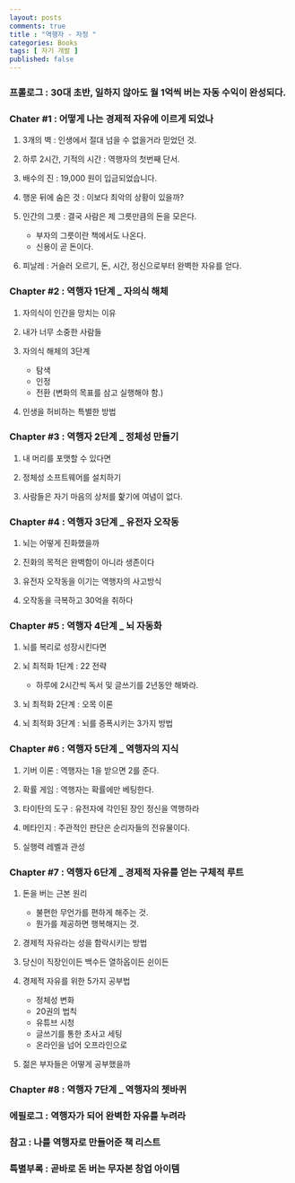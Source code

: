 ```yaml
---
layout: posts
comments: true
title : "역행자 - 자청 "
categories: Books
tags: [ 자기 개발 ]
published: false
---
```


### 프롤로그 : 30대 초반, 일하지 않아도 월 1억씩 버는 자동 수익이 완성되다.

### Chater #1 : 어떻게 나는 경제적 자유에 이르게 되었나
1. 3개의 벽 : 인생에서 절대 넘을 수 없을거라 믿었던 것.

2. 하루 2시간, 기적의 시간 : 역행자의 첫번째 단서.

3. 배수의 진 : 19,000 원이 입금되었습니다.

4. 행운 뒤에 숨은 것 : 이보다 최악의 상황이 있을까?

5. 인간의 그릇 : 결국 사람은 제 그릇만큼의 돈을 모은다.
   - 부자의 그릇이란 책에서도 나온다.
   - 신용이 곧 돈이다.

6. 피날레 : 거슬러 오르기, 돈, 시간, 정신으로부터 완벽한 자유를 얻다.

### Chapter #2 : 역행자 1단계 _ 자의식 해체
1. 자의식이 인간을 망치는 이유

2. 내가 너무 소중한 사람들

3. 자의식 해체의 3단계
   - 탐색
   - 인정
   - 전환 (변화의 목표를 삼고 실행해야 함.)

4. 인생을 허비하는 특별한 방법

### Chapter #3 : 역행자 2단계 _ 정체성 만들기
1. 내 머리를 포맷할 수 있다면

2. 정체성 소프트웨어를 설치하기

3. 사람들은 자기 마음의 상처를 핥기에 여념이 없다.

### Chapter #4 : 역행자 3단계 _ 유전자 오작동
1. 뇌는 어떻게 진화했을까

2. 진화의 목적은 완벽함이 아니라 생존이다

3. 유전자 오작동을 이기는 역행자의 사고방식

4. 오작동을 극복하고 30억을 취하다

### Chapter #5 : 역행자 4단계 _ 뇌 자동화
1. 뇌를 복리로 성장시킨다면

2. 뇌 최적화 1단계 : 22 전략
   - 하루에 2시간씩 독서 및 글쓰기를 2년동안 해봐라.

3. 뇌 최적화 2단계 : 오목 이론

4. 뇌 최적화 3단계 : 뇌를 증폭시키는 3가지 방법

### Chapter #6 : 역행자 5단계 _ 역행자의 지식
1. 기버 이론 : 역행자는 1을 받으면 2를 준다.

2. 확률 게임 : 역행자는 확률에만 베팅한다.

3. 타이탄의 도구 : 유전자에 각인된 장인 정신을 역행하라

4. 메타인지 : 주관적인 판단은 순리자들의 전유물이다.

5. 실행력 레벨과 관성

### Chapter #7 : 역행자 6단계 _ 경제적 자유를 얻는 구체적 루트
1. 돈을 버는 근본 원리
   - 불편한 무언가를 편하게 해주는 것.
   - 뭔가를 제공하면 행복해지는 것.

2. 경제적 자유라는 성을 함락시키는 방법

3. 당신이 직장인이든 백수든 열하옵이든 쉰이든

4. 경제적 자유를 위한 5가지 공부법
   - 정체성 변화
   - 20권의 법칙
   - 유튜브 시청
   - 글쓰기를 통한 초사고 세팅
   - 온라인을 넘어 오프라인으로

5. 젊은 부자들은 어떻게 공부했을까


### Chapter #8 : 역행자 7단계 _ 역행자의 쳇바퀴

### 에필로그 : 역행자가 되어 완벽한 자유를 누려라

### 참고 : 나를 역행자로 만들어준 책 리스트

### 특별부록 : 곧바로 돈 버는 무자본 창업 아이템
